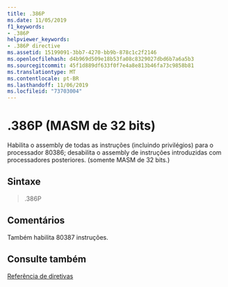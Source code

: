 ```yaml
---
title: .386P
ms.date: 11/05/2019
f1_keywords:
- .386P
helpviewer_keywords:
- .386P directive
ms.assetid: 15199091-3bb7-4270-bb9b-878c1c2f2146
ms.openlocfilehash: d4b969d509e18b53fa08c8329027dbd6b7a6a5b3
ms.sourcegitcommit: 45f1d889df633f0f7e4a8e813b46fa73c9858b81
ms.translationtype: MT
ms.contentlocale: pt-BR
ms.lasthandoff: 11/06/2019
ms.locfileid: "73703004"
---
```

# <a name="386p-32-bit-masm"></a>.386P (MASM de 32 bits)

Habilita o assembly de todas as instruções (incluindo privilégios) para o processador 80386; desabilita o assembly de instruções introduzidas com processadores posteriores. (somente MASM de 32 bits.)

## <a name="syntax"></a>Sintaxe

> .386P

## <a name="remarks"></a>Comentários

Também habilita 80387 instruções.

## <a name="see-also"></a>Consulte também

[Referência de diretivas](../../assembler/masm/directives-reference.md)<br/>